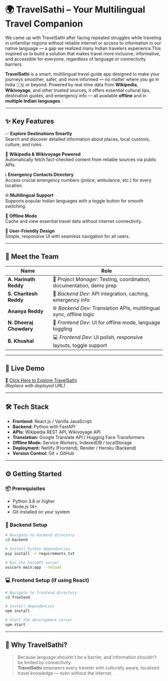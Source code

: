 
# 🌍 TravelSathi – Your Multilingual Travel Companion

We came up with TravelSathi after facing repeated struggles while traveling in unfamiliar regions without reliable internet or access to information in our native language — a gap we realized many Indian travelers experience.This inspired us to build a solution that makes travel more inclusive, informative, and accessible for everyone, regardless of language or connectivity barriers.


**TravelSathi** is a smart, multilingual travel guide app designed to make your journeys smoother, safer, and more informed — no matter where you go in India 🇮🇳 or beyond. Powered by real-time data from **Wikipedia**, **Wikivoyage**, and other trusted sources, it offers essential cultural tips, destination guides, and emergency info — all available **offline** and in **multiple Indian languages**.

---

## ✨ Key Features

✅ **Explore Destinations Smartly**  
Search and discover detailed information about places, local customs, culture, and rules.

🧠 **Wikipedia & Wikivoyage Powered**  
Automatically fetch fact-checked content from reliable sources via public APIs.

📞 **Emergency Contacts Directory**  
Access crucial emergency numbers (police, ambulance, etc.) for every location.

🌐 **Multilingual Support**  
Supports popular Indian languages with a toggle button for smooth switching.

📴 **Offline Mode**  
Cache and view essential travel data without internet connectivity.

🧭 **User-Friendly Design**  
Simple, responsive UI with seamless navigation for all users.

---

## 👥 Meet the Team

| Name                  | Role                                                                 |
|-----------------------|----------------------------------------------------------------------|
| **A. Harinath Reddy** | 🧠 *Project Manager*: Testing, coordination, documentation, demo prep |
| **S. Charitesh Reddy**| 🔧 *Backend Dev*: API integration, caching, emergency info            |
| **Ananya Reddy**      | 🌐 *Backend Dev*: Translation APIs, multilingual sync, offline logic  |
| **N. Dheeraj Chowdary**| 🎨 *Frontend Dev*: UI for offline mode, language toggling            |
| **B. Khushal**        | 💻 *Frontend Dev*: UI polish, responsive layouts, toggle support      |

---


## 🚀 Live Demo

🔗 [Click Here to Explore TravelSathi](#)  
*(Replace with deployed URL)*

---

## 🛠️ Tech Stack

- **Frontend:** React.js / Vanilla JavaScript  
- **Backend:** Python with FastAPI  
- **APIs:** Wikipedia REST API, Wikivoyage API  
- **Translation:** Google Translate API / Hugging Face Transformers  
- **Offline Mode:** Service Workers, IndexedDB / localStorage  
- **Deployment:** Netlify (Frontend), Render / Heroku (Backend)  
- **Version Control:** Git + GitHub  

---

## ⚙️ Getting Started

### 📦 Prerequisites

- Python 3.8 or higher  
- Node.js 14+  
- Git installed on your system

### 🔧 Backend Setup

```bash
# Navigate to backend directory
cd backend

# Install Python dependencies
pip install -r requirements.txt

# Run the FastAPI server
uvicorn main:app --reload
```

### 💻 Frontend Setup (if using React)

```bash
# Navigate to frontend directory
cd frontend

# Install dependencies
npm install

# Start the development server
npm start
```

---

## 🧳 Why TravelSathi?

> Because language shouldn't be a barrier, and information shouldn't be limited by connectivity.  
**TravelSathi** empowers every traveler with culturally aware, localized travel knowledge — even without the internet.  